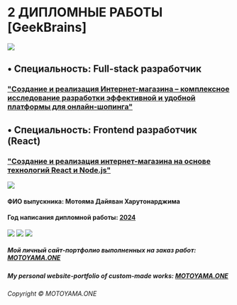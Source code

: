 # 2 ДИПЛОМНЫЕ РАБОТЫ [GeekBrains]

![](https://motoyama.one/mt-content/uploads/2016/08/image0.gif "")

## •	Специальность: Full-stack разработчик

### <a href="https://github.com/DAYIAWAN/Course-at-GB/tree/main/myCourses/MAIN-myGraduationWork/Full-stack/" target="_blank">"Создание и реализация Интернет-магазина – комплексное исследование разработки эффективной и удобной платформы для онлайн-шопинга"</a>

## •	Специальность: Frontend разработчик (React)

### <a href="https://github.com/DAYIAWAN/Course-at-GB/tree/main/myCourses/MAIN-myGraduationWork/React/" target="_blank">"Создание и реализация интернет-магазина на основе технологий React и Node.js"</a>

![](https://motoyama.one/mt-content/uploads/2016/08/image0.gif "")

#### ФИО выпускника: Мотояма Дайяван Харутонарджима

#### Год написания дипломной работы: <u>2024</u>

![](https://motoyama.one/mt-content/uploads/2016/08/image0.gif "")
![](https://motoyama.one/mt-content/uploads/2016/08/image0.gif "")
![](https://motoyama.one/mt-content/uploads/2016/08/image0.gif "")

##### Мой личный сайт-портфолио выполненных на заказ работ: <a href="https://motoyama.one" target="_blank">MOTOYAMA.ONE</a>

##### My personal website-portfolio of custom-made works: <a href="https://motoyama.one" target="_blank">MOTOYAMA.ONE</a>

###### Copyright © MOTOYAMA.ONE